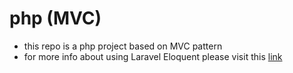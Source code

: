 # php (MVC)
* this repo is a php project based on MVC pattern
* for more info about using Laravel Eloquent please visit this [link](https://laravel.com/docs/4.2/eloquent)